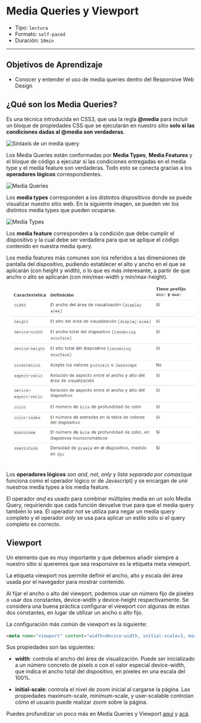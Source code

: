 # Media Queries y Viewport

- Tipo: `lectura`
- Formato: `self-paced`
- Duración: `10min`

***

## Objetivos de Aprendizaje

- Conocer y entender el uso de media queries dentro del Responsive Web Design

## ¿Qué son los Media Queries?

Es una técnica introducida en CSS3, que usa la regla **@media** para incluir un
bloque de propiedades CSS que se ejecutarán en nuestro sitio **solo si las
condiciones dadas al @media son verdaderas**.

![Sintaxis de un media query](http://ptgmedia.pearsoncmg.com/images/chap4_9780321888938/elementLinks/0429b.jpg)

Los Media Queries están conformadas por **Media Types**, **Media Features** y el
bloque de código a ejecutar si las condiciones entregadas en el media type y el
media feature son verdaderas. Todo esto se conecta gracias a los **operadores lógicos**
correspondientes.

![Media Queries](https://internetingishard.com/html-and-css/responsive-design/media-query-terms-137d06.png)

Los **media types** corresponden a los distintos dispositivos donde se puede
visualizar nuestro sitio web. En la siguiente imagen, se pueden ver los
distintos media types que pueden ocuparse.

![Media Types](https://cdn-images-1.medium.com/max/800/1*5hk74pisbfEcsujBYEa1Mw.png)

Los **media feature** corresponden a la condición que debe cumplir el
dispositivo y la cual debe ser verdadera para que se aplique el código contenido
en nuestra media query.

Los media features más comunes son los referidos a las dimensiones de pantalla
del dispositivo, pudiendo establecer el alto y ancho en el que se aplicarán (con
height y width), o lo que es más interesante, a partir de que ancho o alto se
aplicarán (con min/max-width y min/max-height).

![Media Feature](media_feature.png)

Los **operadores lógicos** son *and*, *not*,
*only* y *lista separada por comas*(que funciona como el operador lógico or de
Javascript) y se encargan de unir nuestros media types a los media feature.

El operador *and* es usado para combinar múltiples media en un solo Media Query,
requiriendo que cada función devuelve true para que el media query también lo
sea. El operador *not* se utiliza para negar un media query completo y el
operador *only* se usa para aplicar un estilo sólo si el query completo es
correcto.

## Viewport

Un elemento que es muy importante y que debemos añadir siempre a nuestro sitio
si queremos que sea responsive es la etiqueta meta viewport.

La etiqueta viewport nos permite definir el ancho, alto y escala del área usada
por el navegador para mostrar contenido.

Al fijar el ancho o alto del viewport, podemos usar un número fijo de píxeles o
usar dos constantes, device-width y device-height respectivamente. Se considera
una buena práctica configurar el viewport con algunas de estas dos constantes,
en lugar de utilizar un ancho o alto fijo.

La configuración más común de viewport es la siguiente:

```html
<meta name="viewport" content="width=device-width, initial-scale=1, maximum-scale=1">
```

Sus propiedades son las siguientes:

- **width**: controla el ancho del área de visualización. Puede ser inicializado
  a un número concreto de pixels o con el valor especial device-width, que
  indica el ancho total del dispositivo, en píxeles en una escala del 100%.

- **initial-scale**: controla el nivel de zoom inicial al cargarse la página.
  Las propiedades maximum-scale, minimum-scale, y user-scalable controlan cómo
  el usuario puede realizar zoom sobre la página.

Puedes profundizar un poco más en Media Queries y Viewport [aquí](https://www.youtube.com/watch?v=VWL7I71pU2A)
y [acá](http://www.bytpher.com/c/1/m/6-los-media-queries).
